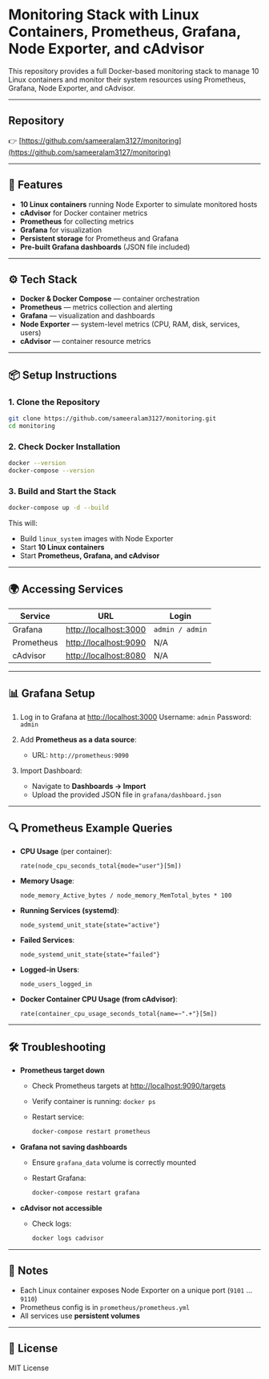 # Monitoring Stack with Linux Containers, Prometheus, Grafana, Node Exporter, and cAdvisor

This repository provides a full Docker-based monitoring stack to manage 10 Linux containers and monitor their system resources using Prometheus, Grafana, Node Exporter, and cAdvisor.

---

## Repository

👉 [https://github.com/sameeralam3127/monitoring](https://github.com/sameeralam3127/monitoring)

---

## 🚀 Features

- **10 Linux containers** running Node Exporter to simulate monitored hosts
- **cAdvisor** for Docker container metrics
- **Prometheus** for collecting metrics
- **Grafana** for visualization
- **Persistent storage** for Prometheus and Grafana
- **Pre-built Grafana dashboards** (JSON file included)

---

## ⚙️ Tech Stack

- **Docker & Docker Compose** — container orchestration
- **Prometheus** — metrics collection and alerting
- **Grafana** — visualization and dashboards
- **Node Exporter** — system-level metrics (CPU, RAM, disk, services, users)
- **cAdvisor** — container resource metrics

---

## 📦 Setup Instructions

### 1. Clone the Repository

```bash
git clone https://github.com/sameeralam3127/monitoring.git
cd monitoring
```

### 2. Check Docker Installation

```bash
docker --version
docker-compose --version
```

### 3. Build and Start the Stack

```bash
docker-compose up -d --build
```

This will:

- Build `linux_system` images with Node Exporter
- Start **10 Linux containers**
- Start **Prometheus, Grafana, and cAdvisor**

---

## 🌍 Accessing Services

| Service    | URL                                            | Login           |
| ---------- | ---------------------------------------------- | --------------- |
| Grafana    | [http://localhost:3000](http://localhost:3000) | `admin / admin` |
| Prometheus | [http://localhost:9090](http://localhost:9090) | N/A             |
| cAdvisor   | [http://localhost:8080](http://localhost:8080) | N/A             |

---

## 📊 Grafana Setup

1. Log in to Grafana at [http://localhost:3000](http://localhost:3000)
   Username: `admin`
   Password: `admin`

2. Add **Prometheus as a data source**:

   - URL: `http://prometheus:9090`

3. Import Dashboard:

   - Navigate to **Dashboards → Import**
   - Upload the provided JSON file in `grafana/dashboard.json`

---

## 🔍 Prometheus Example Queries

- **CPU Usage** (per container):

  ```promql
  rate(node_cpu_seconds_total{mode="user"}[5m])
  ```

- **Memory Usage**:

  ```promql
  node_memory_Active_bytes / node_memory_MemTotal_bytes * 100
  ```

- **Running Services (systemd)**:

  ```promql
  node_systemd_unit_state{state="active"}
  ```

- **Failed Services**:

  ```promql
  node_systemd_unit_state{state="failed"}
  ```

- **Logged-in Users**:

  ```promql
  node_users_logged_in
  ```

- **Docker Container CPU Usage (from cAdvisor)**:

  ```promql
  rate(container_cpu_usage_seconds_total{name=~".+"}[5m])
  ```

---

## 🛠️ Troubleshooting

- **Prometheus target down**

  - Check Prometheus targets at [http://localhost:9090/targets](http://localhost:9090/targets)
  - Verify container is running: `docker ps`
  - Restart service:

    ```bash
    docker-compose restart prometheus
    ```

- **Grafana not saving dashboards**

  - Ensure `grafana_data` volume is correctly mounted
  - Restart Grafana:

    ```bash
    docker-compose restart grafana
    ```

- **cAdvisor not accessible**

  - Check logs:

    ```bash
    docker logs cadvisor
    ```

---

## 📌 Notes

- Each Linux container exposes Node Exporter on a unique port (`9101` … `9110`)
- Prometheus config is in `prometheus/prometheus.yml`
- All services use **persistent volumes**

---

## 📜 License

MIT License
